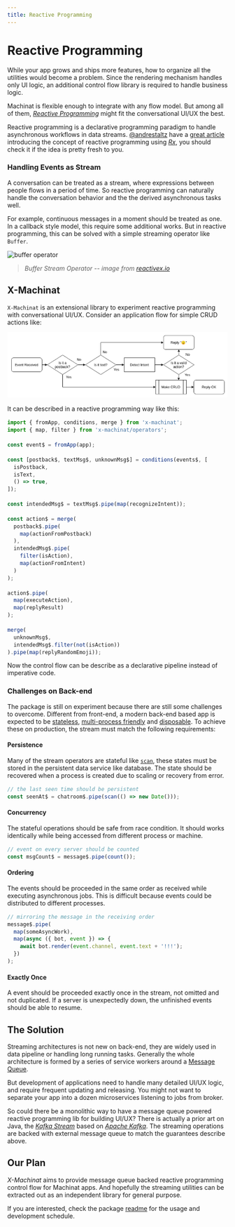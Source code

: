 ```yaml
---
title: Reactive Programming
---
```


# Reactive Programming

While your app grows and ships more features, how to organize all the utilities would become a problem. Since the rendering mechanism handles only UI logic, an additional control flow library is required to handle business logic.

Machinat is flexible enough to integrate with any flow model. But among all of them, [_Reactive Programming_](https://en.wikipedia.org/wiki/Reactive_programming) might fit the conversational UI/UX the best.

Reactive programming is a declarative programming paradigm to handle asynchronous workflows in data streams. [@andrestaltz](https://twitter.com/andrestaltz) have a [great article](https://gist.github.com/staltz/868e7e9bc2a7b8c1f754) introducing the concept of reactive programming using [_Rx_](https://reactivex.io/), you should check it if the idea is pretty fresh to you.

### Handling Events as Stream

A conversation can be treated as a stream, where expressions between people flows in a period of time. So reactive programming can naturally handle the conversation behavior and the the derived asynchronous tasks well.

For example, continuous messages in a moment should be treated as one. In a callback style model, this require some additional works. But in reactive programming, this can be solved with a simple streaming operator like `Buffer`.

![buffer operator](https://reactivex.io/documentation/operators/images/Buffer.png)

> _Buffer Stream Operator -- image from [reactivex.io](https://reactivex.io/documentation/operators/buffer.html)_


## X-Machinat

`X-Machinat` is an extensional library to experiment reactive programming with conversational UI/UX. Consider an application flow for simple CRUD actions like:

![Example App Control Flow](./assets/example-app-control-flow.png)

It can be described in a reactive programming way like this:

```js
import { fromApp, conditions, merge } from 'x-machinat';
import { map, filter } from 'x-machinat/operators';

const event$ = fromApp(app);

const [postback$, textMsg$, unknownMsg$] = conditions(events$, [
  isPostback,
  isText,
  () => true,
]);

const intendedMsg$ = textMsg$.pipe(map(recognizeIntent));

const action$ = merge(
  postback$.pipe(
    map(actionFromPostback)
  ),
  intendedMsg$.pipe(
    filter(isAction),
    map(actionFromIntent)
  )
);

action$.pipe(
  map(executeAction),
  map(replyResult)
);

merge(
  unknownMsg$,
  intendedMsg$.filter(not(isAction))
).pipe(map(replyRandomEmoji));
```

Now the control flow can be describe as a declarative pipeline instead of imperative code.

### Challenges on Back-end

The package is still on experiment because there are still some challenges to overcome. Different from front-end, a modern back-end based app is expected to be [stateless](https://12factor.net/processes), [multi-process friendly](https://12factor.net/concurrency) and [disposable](https://12factor.net/disposability). To achieve these on production, the stream must match the following requirements:

#### Persistence

Many of the stream operators are stateful like [`scan`](https://reactivex.io/documentation/operators/scan.html), these states must be stored in the persistent data service like database. The state should be recovered when a process is created due to scaling or recovery from error.

```js
// the last seen time should be persistent
const seenAt$ = chatroom$.pipe(scan(() => new Date()));
```

#### Concurrency

The stateful operations should be safe from race condition. It should works identically while being accessed from different process or machine.

```js
// event on every server should be counted
const msgCount$ = message$.pipe(count());
```

#### Ordering

The events should be proceeded in the same order as received while executing asynchronous jobs. This is difficult because events could be distributed to different processes.

```js
// mirroring the message in the receiving order
message$.pipe(
  map(someAsyncWork),
  map(async ({ bot, event }) => {
    await bot.render(event.channel, event.text + '!!!');
  })
);
```

#### Exactly Once

A event should be proceeded exactly once in the stream, not omitted and not duplicated. If a server is unexpectedly down, the unfinished events should be able to resume.

## The Solution

Streaming architectures is not new on back-end, they are widely used in data pipeline or handling long running tasks. Generally the whole architecture is formed by a series of service workers around a [Message Queue](https://en.wikipedia.org/wiki/Message_queue).

But development of applications need to handle many detailed UI/UX logic, and require frequent updating and releasing. You might not want to separate your app into a dozen microservices listening to jobs from broker.

So could there be a monolithic way to have a message queue powered reactive programming lib for building UI/UX? There is actually a prior art on Java, the [_Kafka Stream_](https://kafka.apache.org/documentation/streams/) based on [_Apache Kafka_](https://kafka.apache.org/). The streaming operations are backed with external message queue to match the guarantees describe above.

## Our Plan

_X-Machinat_ aims to provide message queue backed reactive programming control flow for Machinat apps. And hopefully the streaming utilities can be extracted out as an independent library for general purpose.

If you are interested, check the package [readme](https://github.com/machinat/x-machinat) for the usage and development schedule.

